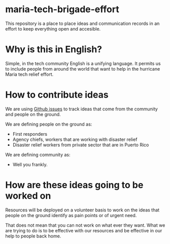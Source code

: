 # maria-tech-brigade-effort
This repository is a place to place ideas and communication records in an effort to keep everything open and accesible.

# Why is this in English?

Simple, in the tech community English is a unifying language. It permits us to include people from around the world that want to help in the hurricane Maria tech relief effort.

# How to contribute ideas

We are using [Github issues](https://help.github.com/articles/creating-an-issue/) to track ideas that come from the community and people on the ground.

We are defining people on the ground as:

* First responders
* Agency chiefs, workers that are working with disaster relief
* Disaster relief workers from private sector that are in Puerto Rico

We are defining community as:

* Well you frankly.

# How are these ideas going to be worked on

Resources will be deployed on a volunteer basis to work on the ideas that people on the ground identify as pain points or of urgent need.

That does not mean that you can not work on what ever they want. What we are trying to do is to be effective with our resources and be effective in our help to people back home.

